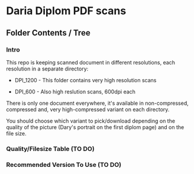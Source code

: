 # Daria Diplom PDF scans

## Folder Contents / Tree 

### Intro

This repo is keeping scanned document in different resolutions, each resolution in a separate directory:

- DPI_1200 - This folder contains very high resolution scans 

- DPI_600 - Also high reslution scans, 600dpi each

There is only one document everywhere, it's available in non-compressed, compressed and, very high-compressed variant on each directory. 

You should choose which variant to pick/download depending on the quality of the picture (Dary's portrait on the first diplom page) and on the file size. 

### Quality/Filesize Table (TO DO)

### Recommended Version To Use (TO DO)


